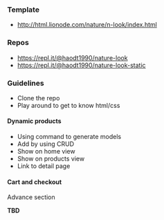 ### Template

- http://html.lionode.com/nature/n-look/index.html

### Repos

- https://repl.it/@haodt1990/nature-look
- https://repl.it/@haodt1990/nature-look-static

### Guidelines

- Clone the repo
- Play around to get to know html/css

#### Dynamic products

- Using command to generate models
- Add by using CRUD
- Show on home view
- Show on products view
- Link to detail page

#### Cart and checkout

Advance section

**TBD**
